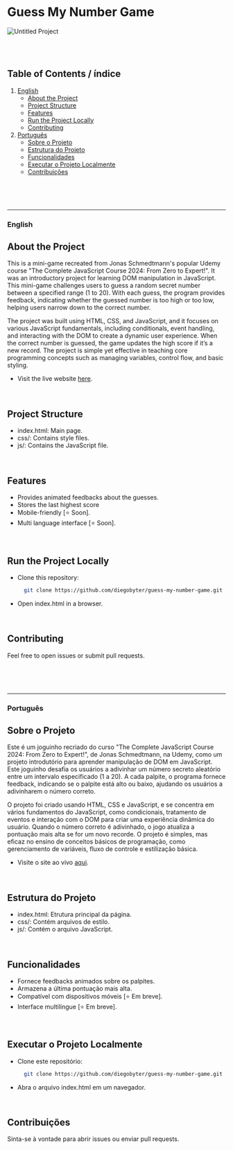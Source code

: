 # Guess My Number Game
![Untitled Project](https://github.com/user-attachments/assets/9e783a14-a7d4-40fe-b409-e9996c379a7e)

<br/>
<br/>

## Table of Contents / índice

1. [English](#english)
    - [About the Project](#about-the-project)
    - [Project Structure](#project-structure)
    - [Features](#features)
    - [Run the Project Locally](#run-the-project-locally)
    - [Contributing](#contributing)
2. [Português](#português)
    - [Sobre o Projeto](#sobre-o-projeto)
    - [Estrutura do Projeto](#estrutura-do-projeto)
    - [Funcionalidades](#funcionalidades)
    - [Executar o Projeto Localmente](#executar-o-projeto-localmente)
    - [Contribuições](#contribuicoes)

<br/>
<br/>
<br/>

---

### English
## About the Project
This is a mini-game recreated from Jonas Schmedtmann's popular Udemy course "The Complete JavaScript Course 2024: From Zero to Expert!". It was an introductory project for learning DOM manipulation in JavaScript. This mini-game challenges users to guess a random secret number between a specified range (1 to 20). With each guess, the program provides feedback, indicating whether the guessed number is too high or too low, helping users narrow down to the correct number.

The project was built using HTML, CSS, and JavaScript, and it focuses on various JavaScript fundamentals, including conditionals, event handling, and interacting with the DOM to create a dynamic user experience. When the correct number is guessed, the game updates the high score if it’s a new record. The project is simple yet effective in teaching core programming concepts such as managing variables, control flow, and basic styling.

- Visit the live website [here](https://diegobyter-guessmynumber.netlify.app/).

<br/>

## Project Structure
- index.html: Main page.
- css/: Contains style files.
- js/: Contains the JavaScript file.

<br/>

## Features
- Provides animated feedbacks about the guesses.
- Stores the last highest score
- Mobile-friendly [⭐ Soon].
- Multi language interface [⭐ Soon].

<br/>

## Run the Project Locally
- Clone this repository:
  ```bash
    git clone https://github.com/diegobyter/guess-my-number-game.git
- Open index.html in a browser.

<br/>

## Contributing
Feel free to open issues or submit pull requests.

<br/>
<br/>
<br/>

---

### Português
## Sobre o Projeto
Este é um joguinho recriado do curso "The Complete JavaScript Course 2024: From Zero to Expert!", de Jonas Schmedtmann, na Udemy, como um projeto introdutório para aprender manipulação de DOM em JavaScript. Este joguinho desafia os usuários a adivinhar um número secreto aleatório entre um intervalo especificado (1 a 20). A cada palpite, o programa fornece feedback, indicando se o palpite está alto ou baixo, ajudando os usuários a adivinharem o número correto.

O projeto foi criado usando HTML, CSS e JavaScript, e se concentra em vários fundamentos do JavaScript, como condicionais, tratamento de eventos e interação com o DOM para criar uma experiência dinâmica do usuário. Quando o número correto é adivinhado, o jogo atualiza a pontuação mais alta se for um novo recorde. O projeto é simples, mas eficaz no ensino de conceitos básicos de programação, como gerenciamento de variáveis, fluxo de controle e estilização básica.

- Visite o site ao vivo [aqui](https://diegobyter-guessmynumber.netlify.app/).

<br/>

## Estrutura do Projeto
- index.html: Etrutura principal da página.
- css/: Contém arquivos de estilo.
- js/: Contém o arquivo JavaScript.

<br/>

## Funcionalidades
- Fornece feedbacks animados sobre os palpites.
- Armazena a última pontuação mais alta.
- Compatível com dispositivos móveis [⭐ Em breve].
- Interface multilíngue [⭐ Em breve].

<br/>

## Executar o Projeto Localmente
- Clone este repositório:
  ```bash
    git clone https://github.com/diegobyter/guess-my-number-game.git
- Abra o arquivo index.html em um navegador.

<br/>

## Contribuições
Sinta-se à vontade para abrir issues ou enviar pull requests.

